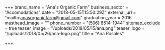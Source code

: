 +++
brand_name = "Ana's Organic Farm"
business_sector = "Accomodations"
date = "2018-05-15T15:50:29Z"
external_url = "mailto:anasorganicfarm@gmail.com"
graduation_year = 2016
masthead_image = ""
phone_number = "(506) 8514-1944"
sitemap_exclude = true
teaser_image = "/uploads/2018/05/15/ana.png"
teaser_logo = "/uploads/2018/05/26/ana-logo.png"
title = "Ana Rosales"

+++
